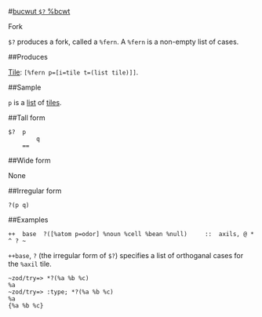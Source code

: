 #[bucwut `$?` %bcwt](#bcwt)

Fork

`$?` produces a fork, called a `%fern`. A `%fern` is a non-empty list of cases.

##Produces

[Tile](): `[%fern p=[i=tile t=(list tile)]]`.

##Sample

`p` is a [list]() of [tiles]().

##Tall form

    $?  p
            q
        ==

##Wide form

None

##Irregular form

    ?(p q)

##Examples

    ++  base  ?([%atom p=odor] %noun %cell %bean %null)     ::  axils, @ * ^ ? ~

`++base`, `?` (the irregular form of `$?`) specifies a list of orthoganal cases for the `%axil` tile.

    ~zod/try=> *?(%a %b %c)
    %a
    ~zod/try=> :type; *?(%a %b %c)
    %a
    {%a %b %c}
